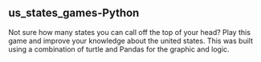 ## us_states_games-Python

Not sure how many states you can call off the top of your head? Play this game and improve your knowledge about the united states.
This was built using a combination of turtle and Pandas for the graphic and logic.
